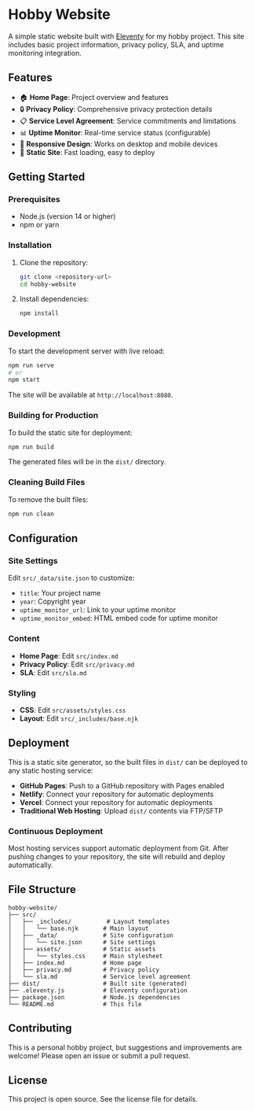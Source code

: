 # Hobby Website

A simple static website built with [Eleventy](https://www.11ty.dev/) for my hobby project. This site includes basic project information, privacy policy, SLA, and uptime monitoring integration.

## Features

- 🏠 **Home Page**: Project overview and features
- 🔒 **Privacy Policy**: Comprehensive privacy protection details  
- 📋 **Service Level Agreement**: Service commitments and limitations
- 📊 **Uptime Monitor**: Real-time service status (configurable)
- 📱 **Responsive Design**: Works on desktop and mobile devices
- 🚀 **Static Site**: Fast loading, easy to deploy

## Getting Started

### Prerequisites

- Node.js (version 14 or higher)
- npm or yarn

### Installation

1. Clone the repository:
   ```bash
   git clone <repository-url>
   cd hobby-website
   ```

2. Install dependencies:
   ```bash
   npm install
   ```

### Development

To start the development server with live reload:

```bash
npm run serve
# or
npm start
```

The site will be available at `http://localhost:8080`.

### Building for Production

To build the static site for deployment:

```bash
npm run build
```

The generated files will be in the `dist/` directory.

### Cleaning Build Files

To remove the built files:

```bash
npm run clean
```

## Configuration

### Site Settings

Edit `src/_data/site.json` to customize:

- `title`: Your project name
- `year`: Copyright year
- `uptime_monitor_url`: Link to your uptime monitor
- `uptime_monitor_embed`: HTML embed code for uptime monitor

### Content

- **Home Page**: Edit `src/index.md`
- **Privacy Policy**: Edit `src/privacy.md`
- **SLA**: Edit `src/sla.md`

### Styling

- **CSS**: Edit `src/assets/styles.css`
- **Layout**: Edit `src/_includes/base.njk`

## Deployment

This is a static site generator, so the built files in `dist/` can be deployed to any static hosting service:

- **GitHub Pages**: Push to a GitHub repository with Pages enabled
- **Netlify**: Connect your repository for automatic deployments  
- **Vercel**: Connect your repository for automatic deployments
- **Traditional Web Hosting**: Upload `dist/` contents via FTP/SFTP

### Continuous Deployment

Most hosting services support automatic deployment from Git. After pushing changes to your repository, the site will rebuild and deploy automatically.

## File Structure

```
hobby-website/
├── src/
│   ├── _includes/          # Layout templates
│   │   └── base.njk       # Main layout
│   ├── _data/             # Site configuration
│   │   └── site.json      # Site settings
│   ├── assets/            # Static assets
│   │   └── styles.css     # Main stylesheet
│   ├── index.md           # Home page
│   ├── privacy.md         # Privacy policy
│   └── sla.md             # Service level agreement
├── dist/                  # Built site (generated)
├── .eleventy.js           # Eleventy configuration
├── package.json           # Node.js dependencies
└── README.md              # This file
```

## Contributing

This is a personal hobby project, but suggestions and improvements are welcome! Please open an issue or submit a pull request.

## License

This project is open source. See the license file for details.

